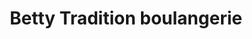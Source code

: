 ---
title: "Betty Tradition boulangerie"
url: /metz-en-couture/betty-tradition-boulangerie/
shop: boulangerie
---